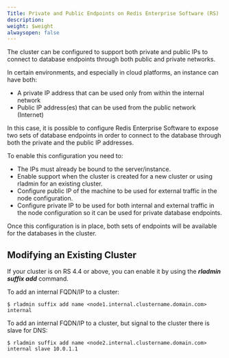 ```yaml
---
Title: Private and Public Endpoints on Redis Enterprise Software (RS)
description: 
weight: $weight
alwaysopen: false
---
```

The cluster can be configured to support both private and public IPs to
connect to database endpoints through both public and private networks.

In certain environments, and especially in cloud platforms, an instance
can have both:

- A private IP address that can be used only from within the internal
    network
- Public IP address(es) that can be used from the public network
    (Internet)

In this case, it is possible to configure Redis Enterprise Software to
expose two sets of database endpoints in order to connect to the
database through both the private and the public IP addresses.

To enable this configuration you need to:

- The IPs must already be bound to the server/instance.
- Enable support when the cluster is created for a new cluster or
    using rladmin for an existing cluster.
- Configure public IP of the machine to be used for external traffic
    in the node configuration.
- Configure private IP to be used for both internal and external
    traffic in the node configuration so it can be used for private
    database endpoints.

Once this configuration is in place, both sets of endpoints will be
available for the databases in the cluster.

## Modifying an Existing Cluster

If your cluster is on RS 4.4 or above, you can enable it by using the
***rladmin suffix add*** command.

To add an internal FQDN/IP to a cluster:

```src
$ rladmin suffix add name <node1.internal.clustername.domain.com> internal
```

To add an internal FQDN/IP to a cluster, but signal to the cluster there
is slave for DNS:

```src
$ rladmin suffix add name <node2.internal.clustername.domain.com> internal slave 10.0.1.1
```
